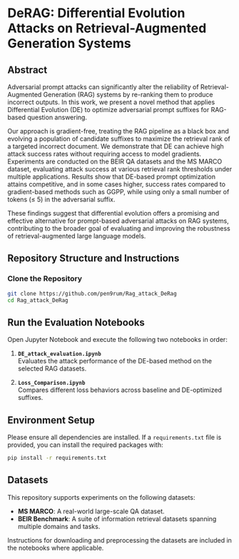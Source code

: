 # DeRAG: Differential Evolution Attacks on Retrieval-Augmented Generation Systems

## Abstract

Adversarial prompt attacks can significantly alter the reliability of Retrieval-Augmented Generation (RAG) systems by re-ranking them to produce incorrect outputs. In this work, we present a novel method that applies Differential Evolution (DE) to optimize adversarial prompt suffixes for RAG-based question answering.

Our approach is gradient-free, treating the RAG pipeline as a black box and evolving a population of candidate suffixes to maximize the retrieval rank of a targeted incorrect document. We demonstrate that DE can achieve high attack success rates without requiring access to model gradients. Experiments are conducted on the BEIR QA datasets and the MS MARCO dataset, evaluating attack success at various retrieval rank thresholds under multiple applications. Results show that DE-based prompt optimization attains competitive, and in some cases higher, success rates compared to gradient-based methods such as GGPP, while using only a small number of tokens (≤ 5) in the adversarial suffix.

These findings suggest that differential evolution offers a promising and effective alternative for prompt-based adversarial attacks on RAG systems, contributing to the broader goal of evaluating and improving the robustness of retrieval-augmented large language models.

## Repository Structure and Instructions

### Clone the Repository

```bash
git clone https://github.com/pen9rum/Rag_attack_DeRag
cd Rag_attack_DeRag
```

## Run the Evaluation Notebooks

Open Jupyter Notebook and execute the following two notebooks in order:

1. **`DE_attack_evaluation.ipynb`**  
   Evaluates the attack performance of the DE-based method on the selected RAG datasets.

2. **`Loss_Comparison.ipynb`**  
   Compares different loss behaviors across baseline and DE-optimized suffixes.

## Environment Setup

Please ensure all dependencies are installed. If a `requirements.txt` file is provided, you can install the required packages with:

```bash
pip install -r requirements.txt
```

## Datasets

This repository supports experiments on the following datasets:

- **MS MARCO**: A real-world large-scale QA dataset.
- **BEIR Benchmark**: A suite of information retrieval datasets spanning multiple domains and tasks.

Instructions for downloading and preprocessing the datasets are included in the notebooks where applicable.
